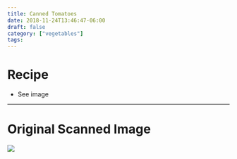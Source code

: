 ```yaml
---
title: Canned Tomatoes
date: 2018-11-24T13:46:47-06:00
draft: false
category: ["vegetables"]
tags:
---
```


# Recipe

- See image

-----

# Original Scanned Image

![](/img/vegetables/canned-tomatoes.png)
